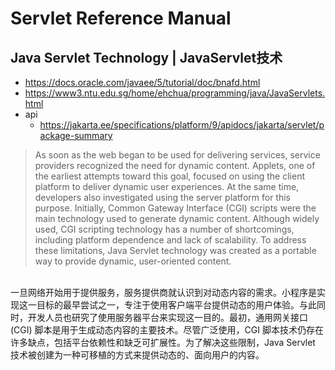 # Servlet Reference Manual

## Java Servlet Technology | JavaServlet技术

- https://docs.oracle.com/javaee/5/tutorial/doc/bnafd.html
- https://www3.ntu.edu.sg/home/ehchua/programming/java/JavaServlets.html
- api
  - https://jakarta.ee/specifications/platform/9/apidocs/jakarta/servlet/package-summary 

>As soon as the web began to be used for delivering services, service providers recognized the need for dynamic content. Applets, one of the earliest attempts toward this goal, focused on using the client platform to deliver dynamic user experiences. At the same time, developers also investigated using the server platform for this purpose. Initially, Common Gateway Interface (CGI) scripts were the main technology used to generate dynamic content. Although widely used, CGI scripting technology has a number of shortcomings, including platform dependence and lack of scalability. To address these limitations, Java Servlet technology was created as a portable way to provide dynamic, user-oriented content.

<br>一旦网络开始用于提供服务，服务提供商就认识到对动态内容的需求。小程序是实现这一目标的最早尝试之一，专注于使用客户端平台提供动态的用户体验。与此同时，开发人员也研究了使用服务器平台来实现这一目的。最初，通用网关接口 (CGI) 脚本是用于生成动态内容的主要技术。尽管广泛使用，CGI 脚本技术仍存在许多缺点，包括平台依赖性和缺乏可扩展性。为了解决这些限制，Java Servlet 技术被创建为一种可移植的方式来提供动态的、面向用户的内容。

